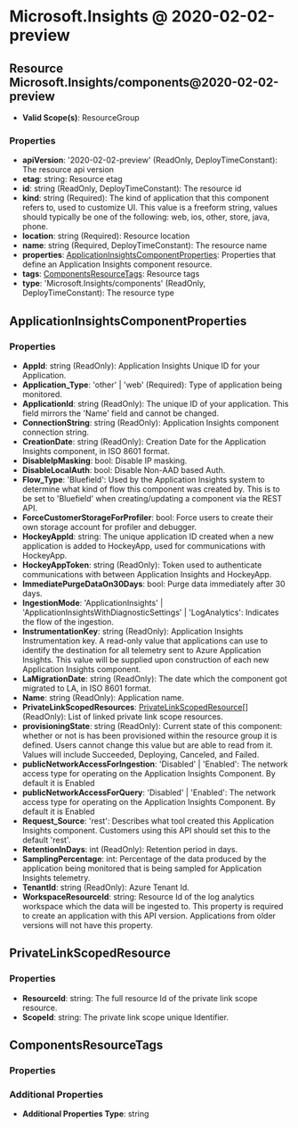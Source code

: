 # Microsoft.Insights @ 2020-02-02-preview

## Resource Microsoft.Insights/components@2020-02-02-preview
* **Valid Scope(s)**: ResourceGroup
### Properties
* **apiVersion**: '2020-02-02-preview' (ReadOnly, DeployTimeConstant): The resource api version
* **etag**: string: Resource etag
* **id**: string (ReadOnly, DeployTimeConstant): The resource id
* **kind**: string (Required): The kind of application that this component refers to, used to customize UI. This value is a freeform string, values should typically be one of the following: web, ios, other, store, java, phone.
* **location**: string (Required): Resource location
* **name**: string (Required, DeployTimeConstant): The resource name
* **properties**: [ApplicationInsightsComponentProperties](#applicationinsightscomponentproperties): Properties that define an Application Insights component resource.
* **tags**: [ComponentsResourceTags](#componentsresourcetags): Resource tags
* **type**: 'Microsoft.Insights/components' (ReadOnly, DeployTimeConstant): The resource type

## ApplicationInsightsComponentProperties
### Properties
* **AppId**: string (ReadOnly): Application Insights Unique ID for your Application.
* **Application_Type**: 'other' | 'web' (Required): Type of application being monitored.
* **ApplicationId**: string (ReadOnly): The unique ID of your application. This field mirrors the 'Name' field and cannot be changed.
* **ConnectionString**: string (ReadOnly): Application Insights component connection string.
* **CreationDate**: string (ReadOnly): Creation Date for the Application Insights component, in ISO 8601 format.
* **DisableIpMasking**: bool: Disable IP masking.
* **DisableLocalAuth**: bool: Disable Non-AAD based Auth.
* **Flow_Type**: 'Bluefield': Used by the Application Insights system to determine what kind of flow this component was created by. This is to be set to 'Bluefield' when creating/updating a component via the REST API.
* **ForceCustomerStorageForProfiler**: bool: Force users to create their own storage account for profiler and debugger.
* **HockeyAppId**: string: The unique application ID created when a new application is added to HockeyApp, used for communications with HockeyApp.
* **HockeyAppToken**: string (ReadOnly): Token used to authenticate communications with between Application Insights and HockeyApp.
* **ImmediatePurgeDataOn30Days**: bool: Purge data immediately after 30 days.
* **IngestionMode**: 'ApplicationInsights' | 'ApplicationInsightsWithDiagnosticSettings' | 'LogAnalytics': Indicates the flow of the ingestion.
* **InstrumentationKey**: string (ReadOnly): Application Insights Instrumentation key. A read-only value that applications can use to identify the destination for all telemetry sent to Azure Application Insights. This value will be supplied upon construction of each new Application Insights component.
* **LaMigrationDate**: string (ReadOnly): The date which the component got migrated to LA, in ISO 8601 format.
* **Name**: string (ReadOnly): Application name.
* **PrivateLinkScopedResources**: [PrivateLinkScopedResource](#privatelinkscopedresource)[] (ReadOnly): List of linked private link scope resources.
* **provisioningState**: string (ReadOnly): Current state of this component: whether or not is has been provisioned within the resource group it is defined. Users cannot change this value but are able to read from it. Values will include Succeeded, Deploying, Canceled, and Failed.
* **publicNetworkAccessForIngestion**: 'Disabled' | 'Enabled': The network access type for operating on the Application Insights Component. By default it is Enabled
* **publicNetworkAccessForQuery**: 'Disabled' | 'Enabled': The network access type for operating on the Application Insights Component. By default it is Enabled
* **Request_Source**: 'rest': Describes what tool created this Application Insights component. Customers using this API should set this to the default 'rest'.
* **RetentionInDays**: int (ReadOnly): Retention period in days.
* **SamplingPercentage**: int: Percentage of the data produced by the application being monitored that is being sampled for Application Insights telemetry.
* **TenantId**: string (ReadOnly): Azure Tenant Id.
* **WorkspaceResourceId**: string: Resource Id of the log analytics workspace which the data will be ingested to. This property is required to create an application with this API version. Applications from older versions will not have this property.

## PrivateLinkScopedResource
### Properties
* **ResourceId**: string: The full resource Id of the private link scope resource.
* **ScopeId**: string: The private link scope unique Identifier.

## ComponentsResourceTags
### Properties
### Additional Properties
* **Additional Properties Type**: string

